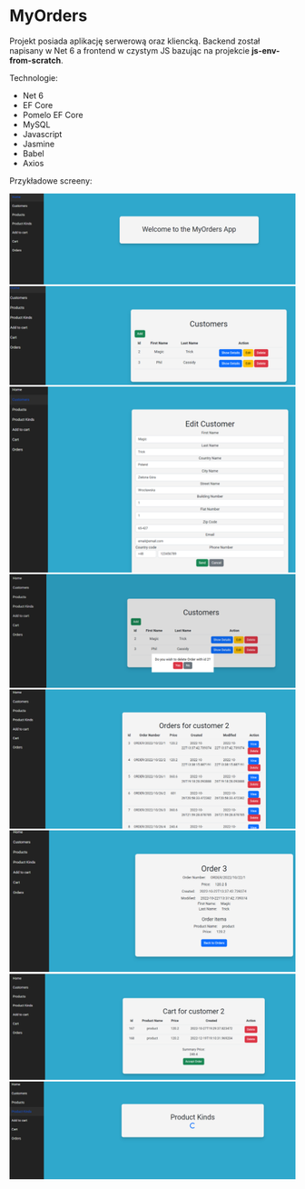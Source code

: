 #  MyOrders

Projekt posiada aplikację serwerową oraz kliencką. Backend został napisany w Net 6 a frontend w czystym JS bazując na projekcie **js-env-from-scratch**. 

Technologie:
- Net 6
- EF Core
- Pomelo EF Core
- MySQL
- Javascript
- Jasmine
- Babel
- Axios

Przykładowe screeny:

![](screen1.png)
![](screen2.png)
![](screen3.png)
![](screen4.png)
![](screen5.png)
![](screen6.png)
![](screen7.png)
![](screen8.png)